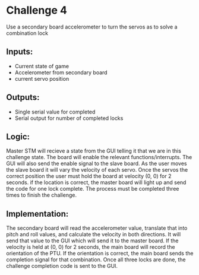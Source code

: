 # Challenge 4

Use a secondary board accelerometer to turn the servos as to solve a combination lock

## Inputs:
- Current state of game
- Accelerometer from secondary board
- current servo position

## Outputs:
- Single serial value for completed
- Serial output for number of completed locks

## Logic:
Master STM will recieve a state from the GUI telling it that we are in this challenge state. The board will enable the relevant functions/interrupts.
The GUI will also send the enable signal to the slave board. As the user moves the slave board it will vary the velocity of each servo. Once the servos
the correct position the user must hold the board at velocity (0, 0) for 2 seconds. if the location is correct, the master board will light up and send the code 
for one lock complete. The process must be completed three times to finish the challenge.

## Implementation:
The secondary board will read the accelerometer value, translate that into pitch and roll values, and calculate the velocity in both directions. It will send that value to the GUI which will send it to the master board.
If the velocity is held at (0, 0) for 2 seconds, the main board will record the orientation of the PTU. If the orientation is correct, the main board sends the completion signal for that combination.
Once all three locks are done, the challenge completion code is sent to the GUI.
